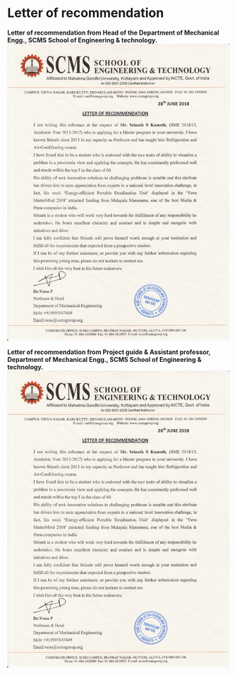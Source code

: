 # Letter of recommendation

**Letter of recommendation from Head of the Department of Mechanical Engg., SCMS School of Engineering & technology.**
<img src="./lor-hod.jpeg" alt="Letter of recommendation from HOD" title="Letter of recommendation from HOD">

**Letter of recommendation from Project guide & Assistant professor, Department of Mechanical Engg., SCMS School of Engineering & technology.**
<img src="./lor-hod.jpeg" alt="Letter of recommendation from HOD" title="Letter of recommendation from HOD">
